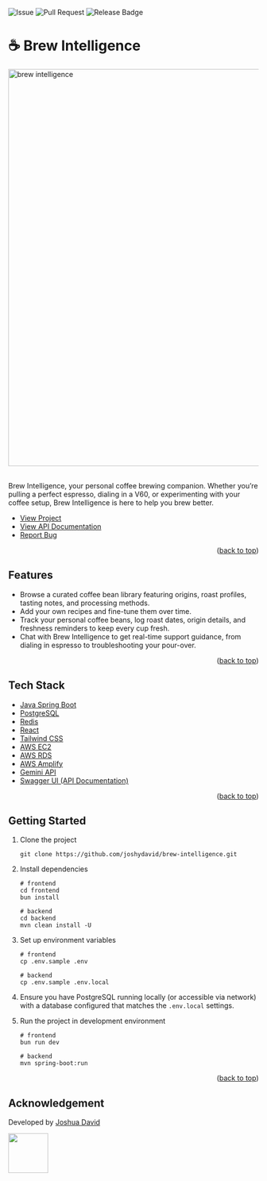 <a id="readme-top"></a>

![Issue](https://img.shields.io/github/issues/joshydavid/brew-intelligence)
![Pull Request](https://img.shields.io/github/issues-pr/joshydavid/brew-intelligence)
![Release Badge](https://img.shields.io/github/v/release/joshydavid/brew-intelligence)

# ☕ Brew Intelligence

<img src="https://github.com/user-attachments/assets/58f0d99a-74f1-407e-a5b9-a93af60f19ef" width="800" alt="brew intelligence"  />
<br />
<br />

Brew Intelligence, your personal coffee brewing companion. Whether you’re pulling a perfect espresso, dialing in a V60, or experimenting with your coffee setup, Brew Intelligence is here to help you brew better.

- [View Project](https://brew.joshydavid.com)
- [View API Documentation](https://api-brew.joshydavid.com/docs.html)
- [Report Bug](https://github.com/joshydavid/brew-intelligence/issues/new/choose)

<p align="right">(<a href="#readme-top">back to top</a>)</p>

## Features

- Browse a curated coffee bean library featuring origins, roast profiles, tasting notes, and processing methods.
- Add your own recipes and fine-tune them over time.
- Track your personal coffee beans, log roast dates, origin details, and freshness reminders to keep every cup fresh.
- Chat with Brew Intelligence to get real-time support guidance, from dialing in espresso to troubleshooting your pour-over.

<p align="right">(<a href="#readme-top">back to top</a>)</p>

## Tech Stack

- [Java Spring Boot](https://spring.io/projects/spring-boot)
- [PostgreSQL](https://www.postgresql.org)
- [Redis](https://redis.io)
- [React](https://react.dev)
- [Tailwind CSS](https://tailwindcss.com)
- [AWS EC2](https://aws.amazon.com/ec2)
- [AWS RDS](https://aws.amazon.com/rds)
- [AWS Amplify](https://aws.amazon.com/amplify)
- [Gemini API](https://ai.google.dev/gemini-api/docs)
- [Swagger UI (API Documentation)](https://api-brew.joshydavid.com/docs.html)

<p align="right">(<a href="#readme-top">back to top</a>)</p>

## Getting Started

1. Clone the project

   ```
   git clone https://github.com/joshydavid/brew-intelligence.git
   ```

2. Install dependencies

   ```
   # frontend
   cd frontend
   bun install

   # backend
   cd backend
   mvn clean install -U
   ```

3. Set up environment variables

   ```
   # frontend
   cp .env.sample .env

   # backend
   cp .env.sample .env.local
   ```

4. Ensure you have PostgreSQL running locally (or accessible via network) with a database configured that matches the `.env.local` settings.

5. Run the project in development environment

   ```
   # frontend
   bun run dev

   # backend
   mvn spring-boot:run
   ```

<p align="right">(<a href="#readme-top">back to top</a>)</p>

## Acknowledgement

Developed by [Joshua David](https://joshydavid.com)

<a href="https://joshydavid.com">
  <img src="https://github.com/user-attachments/assets/4dfe0c89-8ced-4e08-bcf3-6261bdbb956d" width="80">
</a>
